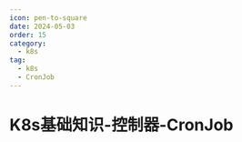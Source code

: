 ```yaml
---
icon: pen-to-square
date: 2024-05-03
order: 15
category:
  - k8s
tag:
  - k8s
  - CronJob
---
```

# K8s基础知识-控制器-CronJob

